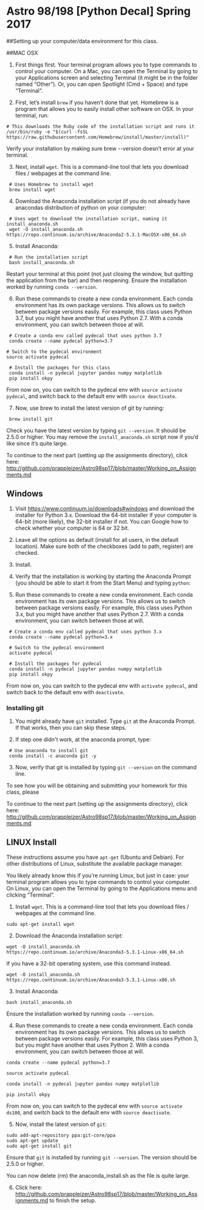 # Astro 98/198 [Python Decal] Spring 2017

##Setting up your computer/data environment for this class. 

##MAC OSX

1) First things first. Your terminal program allows you to type commands to control your computer. On a Mac, you can open the Terminal by going to your Applications screen and selecting Terminal (it might be in the folder named “Other”). Or, you can open Spotlight (Cmd + Space) and type “Terminal”.

2) First, let’s install ```brew``` if you haven’t done that yet. Homebrew is a program that allows you to easily install other software on OSX. In your terminal, run:
```
# This downloads the Ruby code of the installation script and runs it
/usr/bin/ruby -e "$(curl -fsSL https://raw.githubusercontent.com/Homebrew/install/master/install)"
```
Verify your installation by making sure brew --version doesn’t error at your terminal.

3) Next, install ```wget```. This is a command-line tool that lets you download files / webpages at the command line.
```
 # Uses Homebrew to install wget
 brew install wget
```
4) Download the Anaconda installation script (if you do not already have anacondas distribution of python on your computer:
```
 # Uses wget to download the installation script, naming it install_anaconda.sh
 wget -O install_anaconda.sh https://repo.continuum.io/archive/Anaconda2-5.3.1-MacOSX-x86_64.sh
```
5) Install Anaconda:
```
 # Run the installation script
 bash install_anaconda.sh
```
Restart your terminal at this point (not just closing the window, but quitting the application from the bar) and then reopening.
Ensure the installation worked by running ```conda --version```.

6) Run these commands to create a new conda environment. Each conda environment has its own package versions. This allows us to switch between package versions easily. For example, this class uses Python 3.7, but you might have another that uses Python 2.7. With a conda environment, you can switch between those at will.
```
 # Create a conda env called pydecal that uses python 3.7
 conda create --name pydecal python=3.7

# Switch to the pydecal environment
source activate pydecal

 # Install the packages for this class
 conda install -n pydecal jupyter pandas numpy matplotlib
 pip install okpy
```
From now on, you can switch to the pydecal env with ```source activate pydecal```, and switch back to the default env with ```source deactivate```.

7) Now, use brew to install the latest version of git by running:
```
 brew install git
```
Check you have the latest version by typing ```git --version```. It should be 2.5.0 or higher. 
You may remove the ```install_anaconda.sh``` script now if you’d like since it’s quite large.

To continue to the next part (setting up the assignments directory), click here: http://github.com/prappleizer/Astro98sp17/blob/master/Working_on_Assignments.md 

## Windows 

1) Visit https://www.continuum.io/downloads#windows and download the installer for Python 3.x. Download the 64-bit installer if your computer is 64-bit (more likely), the 32-bit installer if not. You can Google how to check whether your computer is 64 or 32 bit.

2) Leave all the options as default (install for all users, in the default location). Make sure both of the checkboxes (add to path, register) are checked.

3) Install.

4) Verify that the installation is working by starting the Anaconda Prompt (you should be able to start it from the Start Menu) and typing ```python```:

5) Run these commands to create a new conda environment. Each conda environment has its own package versions. This allows us to switch between package versions easily. For example, this class uses Python 3.x, but you might have another that uses Python 2.7. With a conda environment, you can switch between those at will.
```
 # Create a conda env called pydecal that uses python 3.x
 conda create --name pydecal python=3.x

 # Switch to the pydecal environment
 activate pydecal

 # Install the packages for pydecal
 conda install -n pydecal jupyter pandas numpy matplotlib
 pip install okpy
```
From now on, you can switch to the pydecal env with ```activate pydecal```, and switch back to the default env with ```deactivate```.

### Installing git 

1) You might already have ```git``` installed. Type ```git``` at the Anaconda Prompt. If that works, then you can skip these steps. 

2) If step one didn't work, at the anaconda prompt, type:
```
 # Use anaconda to install git
 conda install -c anaconda git -y
```

3) Now, verify that git is installed by typing ```git --version``` on the command line. 

To see how you will be obtaining and submitting your homework for this class, please 

To continue to the next part (setting up the assignments directory), click here: http://github.com/prappleizer/Astro98sp17/blob/master/Working_on_Assignments.md 


## LINUX Install

These instructions assume you have ```apt-get``` (Ubuntu and Debian). For other distributions of Linux, substitute the available package manager.

You likely already know this if you’re running Linux, but just in case: your terminal program allows you to type commands to control your computer. On Linux, you can open the Terminal by going to the Applications menu and clicking “Terminal”.

1) Install ```wget```. This is a command-line tool that lets you download files / webpages at the command line.
```
sudo apt-get install wget
```

2) Download the Anaconda installation script:
```
wget -O install_anaconda.sh https://repo.continuum.io/archive/Anaconda3-5.3.1-Linux-x86_64.sh
```
If you have a 32-bit operating system, use this command instead.

```
wget -O install_anaconda.sh https://repo.continuum.io/archive/Anaconda3-5.3.1-Linux-x86.sh
```

3) Install Anaconda:
```
bash install_anaconda.sh
```
Ensure the installation worked by running ```conda --version```.

4) Run these commands to create a new conda environment. Each conda environment has its own package versions. This allows us to switch between package versions easily. For example, this class uses Python 3, but you might have another that uses Python 2. With a conda environment, you can switch between those at will.
```
conda create --name pydecal python=3.7
```
```
source activate pydecal
```
```
conda install -n pydecal jupyter pandas numpy matplotlib
```
```
pip install okpy
```
From now on, you can switch to the pydecal env with ```source activate ds100```, and switch back to the default env with ```source deactivate```.

5) Now, install the latest version of ```git```:
```
sudo add-apt-repository ppa:git-core/ppa
sudo apt-get update
sudo apt-get install git
```
Ensure that ```git``` is installed by running ```git --version```. The version should be 2.5.0 or higher.

You can now delete (rm) the anaconda_install.sh as the file is quite large. 

6) Click here: http://github.com/prappleizer/Astro98sp17/blob/master/Working_on_Assignments.md to finish the setup. 


